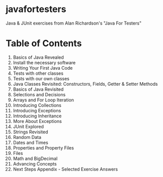 javafortesters
==============

Java &amp; JUnit exercises from Alan Richardson's "Java For Testers"

Table of Contents
=================
1. Basics of Java Revealed
2. Install the necessary software
3. Writing Your First Java Code
4. Tests with other classes
5. Tests with our own classes
6. Java Classes Revisited: Constructors, Fields, Getter & Setter Methods
7. Basics of Java Revisited
8. Selections and Decisions
9. Arrays and For Loop Iteration
10. Introducing Collections
11. Introducing Exceptions
12. Introducing Inheritance
13. More About Exceptions
14. JUnit Explored
15. Strings Revisited
16. Random Data
17. Dates and Times
18. Properties and Property Files
19. Files
20. Math and BigDecimal
21. Advancing Concepts
22. Next Steps
Appendix - Selected Exercise Answers

